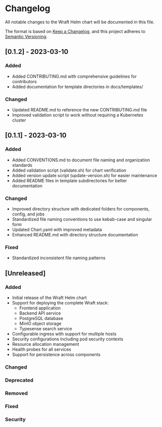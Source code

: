 # Changelog

All notable changes to the Wraft Helm chart will be documented in this file.

The format is based on [Keep a Changelog](https://keepachangelog.com/en/1.0.0/),
and this project adheres to [Semantic Versioning](https://semver.org/spec/v2.0.0.html).

## [0.1.2] - 2023-03-10

### Added
- Added CONTRIBUTING.md with comprehensive guidelines for contributors
- Added documentation for template directories in docs/templates/

### Changed
- Updated README.md to reference the new CONTRIBUTING.md file
- Improved validation script to work without requiring a Kubernetes cluster

## [0.1.1] - 2023-03-10

### Added
- Added CONVENTIONS.md to document file naming and organization standards
- Added validation script (validate.sh) for chart verification
- Added version update script (update-version.sh) for easier maintenance
- Added README files in template subdirectories for better documentation

### Changed
- Improved directory structure with dedicated folders for components, config, and jobs
- Standardized file naming conventions to use kebab-case and singular form
- Updated Chart.yaml with improved metadata
- Enhanced README.md with directory structure documentation

### Fixed
- Standardized inconsistent file naming patterns

## [Unreleased]

### Added
- Initial release of the Wraft Helm chart
- Support for deploying the complete Wraft stack:
  - Frontend application
  - Backend API service
  - PostgreSQL database
  - MinIO object storage
  - Typesense search service
- Configurable ingress with support for multiple hosts
- Security configurations including pod security contexts
- Resource allocation management
- Health probes for all services
- Support for persistence across components

### Changed

### Deprecated

### Removed

### Fixed

### Security 